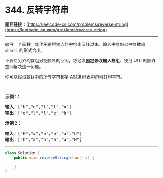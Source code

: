 # 344. 反转字符串

**题目链接：**[https://leetcode-cn.com/problems/reverse-string](https://leetcode-cn.com/problems/reverse-string)

---

<div class="content__1Y2H">
 <div class="notranslate">
  <p>编写一个函数，其作用是将输入的字符串反转过来。输入字符串以字符数组 <code>char[]</code> 的形式给出。</p> 
  <p>不要给另外的数组分配额外的空间，你必须<strong><a href="https://baike.baidu.com/item/原地算法">原地</a>修改输入数组</strong>、使用 O(1) 的额外空间解决这一问题。</p> 
  <p>你可以假设数组中的所有字符都是 <a href="https://baike.baidu.com/item/ASCII">ASCII</a> 码表中的可打印字符。</p> 
  <p>&nbsp;</p> 
  <p><strong>示例 1：</strong></p> 
  <pre class="language-text"><strong>输入：</strong>["h","e","l","l","o"]
<strong>输出：</strong>["o","l","l","e","h"]
</pre> 
  <p><strong>示例 2：</strong></p> 
  <pre class="language-text"><strong>输入：</strong>["H","a","n","n","a","h"]
<strong>输出：</strong>["h","a","n","n","a","H"]</pre> 
 </div>
</div>

---

```java
class Solution {
    public void reverseString(char[] s) {
        
    }
}
```